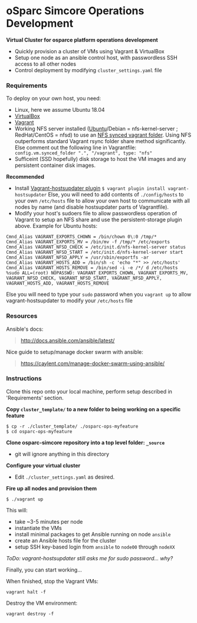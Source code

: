 # oSparc Simcore Operations Development


**Virtual Cluster for osparce platform operations development**

- Quickly provision a cluster of VMs using Vagrant & VirtualBox
- Setup one node as an ansible control host, with passwordless SSH access to all other nodes
- Control deployment by modifying `cluster_settings.yaml` file

### Requirements ###

To deploy on your own host, you need:

- Linux, here we assume Ubuntu 18.04
- [VirtualBox](https://www.virtualbox.org/)
- [Vagrant](https://www.vagrantup.com/docs/)
- Working NFS server installed ([Ubuntu](https://help.ubuntu.com/stable/serverguide/network-file-system.html)/Debian = nfs-kernel-server ; RedHat/CentOS = nfsd) to use an [NFS synced vagrant folder](https://www.vagrantup.com/docs/synced-folders/nfs.html).  Using NFS outperforms standard Vagrant rsync folder share method significantly.  Else comment out the following line in Vagrantfile:
`  config.vm.synced_folder ".", "/vagrant", type: "nfs"`
- Sufficeint (SSD hopefully) disk storage to host the VM images and any persistent container disk images.


**Recommended**

- Install [Vagrant-hostsupdater plugin](https://github.com/cogitatio/vagrant-hostsupdater)
`$ vagrant plugin install vagrant-hostsupdater`
Else, you will need to add contents of `./config/hosts` to your own `/etc/hosts` file to allow your own host to communicate with all nodes by name (and disable hostsupdater parts of Vagrantfile).
- Modify your host's sudoers file to allow passwordless operation of Vagrant to setup an NFS share and use the persistent-storage plugin above.  Example for Ubuntu hosts:
```
Cmnd_Alias VAGRANT_EXPORTS_CHOWN = /bin/chown 0\:0 /tmp/*
Cmnd_Alias VAGRANT_EXPORTS_MV = /bin/mv -f /tmp/* /etc/exports
Cmnd_Alias VAGRANT_NFSD_CHECK = /etc/init.d/nfs-kernel-server status
Cmnd_Alias VAGRANT_NFSD_START = /etc/init.d/nfs-kernel-server start
Cmnd_Alias VAGRANT_NFSD_APPLY = /usr/sbin/exportfs -ar
Cmnd_Alias VAGRANT_HOSTS_ADD = /bin/sh -c 'echo "*" >> /etc/hosts'
Cmnd_Alias VAGRANT_HOSTS_REMOVE = /bin/sed -i -e /*/ d /etc/hosts
%sudo ALL=(root) NOPASSWD: VAGRANT_EXPORTS_CHOWN, VAGRANT_EXPORTS_MV, VAGRANT_NFSD_CHECK, VAGRANT_NFSD_START, VAGRANT_NFSD_APPLY, VAGRANT_HOSTS_ADD, VAGRANT_HOSTS_REMOVE
```
 Else you will need to type your `sudo` password when you `vagrant up` to allow vagrant-hostsupdater to modify your `/etc/hosts` file

### Resources ###

Ansible's docs:
> http://docs.ansible.com/ansible/latest/

Nice guide to setup/manage docker swarm with ansible:
> https://caylent.com/manage-docker-swarm-using-ansible/


### Instructions ###

Clone this repo onto your local machine, perform setup described in 'Requirements' section.

**Copy `cluster_template/` to a new folder to being working on a specific feature**

```
$ cp -r ./cluster_template/ ./osparc-ops-myfeature
$ cd osparc-ops-myfeature
```

**Clone osparc-simcore repository into a top level folder: `_source`**

- git will ignore anything in this directory

**Configure your virtual cluster**

- Edit `./cluster_settings.yaml` as desired.

**Fire up all nodes and provision them**

```
$ ./vagrant up
```

This will:

- take ~3-5 minutes per node
- instantiate the VMs
- install minimal packages to get Ansible running on node `ansible`
- create an Ansible hosts file for the cluster
- setup SSH key-based login from `ansible` to `node00` through `nodeXX`

*ToDo: vagrant-hostsupdater still asks me for sudo password... why?*

Finally, you can start working...

When finished, stop the Vagrant VMs:
```
vagrant halt -f
```

Destroy the VM environment:
```
vagrant destroy -f
```
